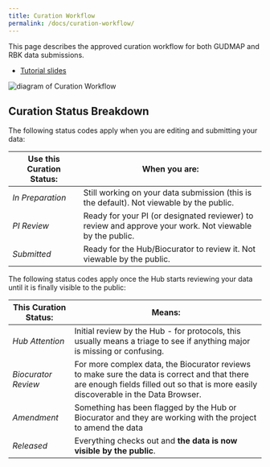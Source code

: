 ```yaml
---
title: Curation Workflow
permalink: /docs/curation-workflow/
---
```


This page describes the approved curation workflow for both GUDMAP and RBK data submissions.

* [Tutorial slides](https://docs.google.com/presentation/d/1KPkiTwhDhJ73hr7A6mlKc-1bN27--4SxsHntloXc7Qg/edit?usp=sharing)

![diagram of Curation Workflow](/assets/wiki_images/submitting-data/curation-workflow-v2.png)

<a name="curation-status"/>

## Curation Status Breakdown

The following status codes apply when you are editing and submitting your data:

| Use this Curation Status: | When you are:                                                                                                                      |
|---------------------------|------------------------------------------------------------------------------------------------------------------------------------|
| _In Preparation_            | Still working on your data submission (this is the default). Not viewable by the public.                            |
| _PI Review_                 | Ready for your PI (or designated reviewer) to review and approve your work. Not viewable by the public.             |
| _Submitted_                 | Ready for the Hub/Biocurator to review it. Not viewable by the public. |

The following status codes apply once the Hub starts reviewing your data until it is finally visible to the public:

| This Curation Status: | Means:                                                                                                                      |
|---------------------------|------------------------------------------------------------------------------------------------------------------------------------|
| _Hub Attention_            | Initial review by the Hub - for protocols, this usually means a triage to see if anything major is missing or confusing.   |
| _Biocurator Review_  | For more complex data, the Biocurator reviews to make sure the data is correct and that there are enough fields filled out so that is more easily discoverable in the Data Browser.             |
| _Amendment_                 | Something has been flagged by the Hub or Biocurator and they are working with the project to amend the data |
| _Released_                 | Everything checks out and **the data is now visible by the public**. |
